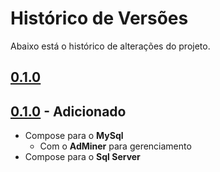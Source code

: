 # Histórico de Versões

Abaixo está o histórico de alterações do projeto.

## [0.1.0]

## [0.1.0] - Adicionado

+ Compose para o **MySql**
  + Com o **AdMiner** para gerenciamento
+ Compose para o **Sql Server**

<!-- links para as versões -->
[0.1.0]:https://github.com/rodolphocastro/Docker-Databases/tags/0.1.0
